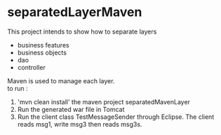 # separatedLayerMaven

This project intends to show how to separate layers 
<ul>
	<li>business features</li>
	<li>business objects</li>
	<li>dao</li>
	<li>controller</li>
</ul>

<div>
	Maven is used to manage each layer.
</div>
<div>
	to run : 
	<ol>
		<li>'mvn clean install' the maven project separatedMavenLayer</li>
		<li>Run the generated war file in Tomcat</li>
		<li>Run the client class TestMessageSender through Eclipse. The client reads msg1, write msg3 then reads msg3s.</li>
	</ol>
</div>
